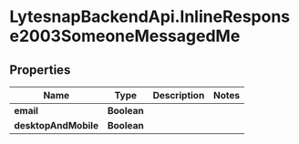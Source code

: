# LytesnapBackendApi.InlineResponse2003SomeoneMessagedMe

## Properties

Name | Type | Description | Notes
------------ | ------------- | ------------- | -------------
**email** | **Boolean** |  | 
**desktopAndMobile** | **Boolean** |  | 



